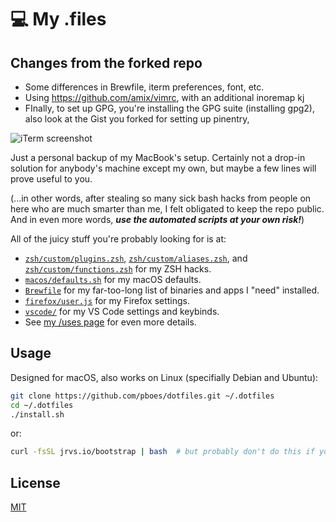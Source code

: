 # 💻 My .files

## Changes from the forked repo
- Some differences in Brewfile, iterm preferences, font, etc.
- Using https://github.com/amix/vimrc, with an additional inoremap kj  <Esc>
- FInally, to set up GPG, you're installing the GPG suite (installing gpg2),  also look at the Gist you forked for setting up pinentry,


![iTerm screenshot](misc/screenshot.png)

Just a personal backup of my MacBook's setup. Certainly not a drop-in solution for anybody's machine except my own, but maybe a few lines will prove useful to you.

(...in other words, after stealing so many sick bash hacks from people on here who are much smarter than me, I felt obligated to keep the repo public. And in even more words, **_use the automated scripts at your own risk!_**)

All of the juicy stuff you're probably looking for is at:

- [`zsh/custom/plugins.zsh`](zsh/custom/plugins.zsh), [`zsh/custom/aliases.zsh`](zsh/custom/aliases.zsh), and [`zsh/custom/functions.zsh`](zsh/custom/functions.zsh) for my ZSH hacks.
- [`macos/defaults.sh`](macos/defaults.sh) for my macOS defaults.
- [`Brewfile`](Brewfile) for my far-too-long list of binaries and apps I "need" installed.
- [`firefox/user.js`](firefox/user.js) for my Firefox settings.
- [`vscode/`](vscode/) for my VS Code settings and keybinds.
- See [my /uses page](https://jarv.is/uses/) for even more details.

## Usage

Designed for macOS, also works on Linux (specifially Debian and Ubuntu):

```bash
git clone https://github.com/pboes/dotfiles.git ~/.dotfiles
cd ~/.dotfiles
./install.sh
```

or:

```bash
curl -fsSL jrvs.io/bootstrap | bash  # but probably don't do this if you're not me
```

## License

[MIT](LICENSE)
